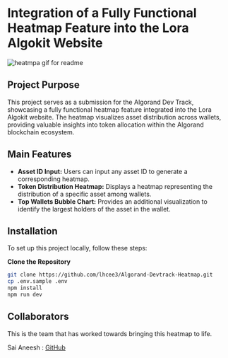 # Integration of a Fully Functional Heatmap Feature into the Lora Algokit Website
![heatmpa gif for readme](https://github.com/user-attachments/assets/6bed5110-a9bf-498b-9dba-ee2c86000f86)

## Project Purpose

This project serves as a submission for the Algorand Dev Track, showcasing a fully functional heatmap feature integrated into the Lora Algokit website. The heatmap visualizes asset distribution across wallets, providing valuable insights into token allocation within the Algorand blockchain ecosystem.

## Main Features

- **Asset ID Input:** Users can input any asset ID to generate a corresponding heatmap.
- **Token Distribution Heatmap:** Displays a heatmap representing the distribution of a specific asset among wallets.
- **Top Wallets Bubble Chart:** Provides an additional visualization to identify the largest holders of the asset in the wallet.

## Installation

To set up this project locally, follow these steps:

**Clone the Repository**

```bash
git clone https://github.com/lhcee3/Algorand-Devtrack-Heatmap.git
cp .env.sample .env
npm install
npm run dev
```
## Collaborators

This is the team that has worked towards bringing this heatmap to life. 

Sai Aneesh : [GitHub](https://github.com/lhcee3)



